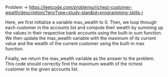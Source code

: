 Problem -> <https://leetcode.com/problems/richest-customer-wealth/description/?envType=study-plan&id=programming-skills-i>


Here, we first initialize a variable max_wealth to 0. Then, we loop through each customer in the accounts list and compute their wealth by summing up the values in their respective bank accounts using the built-in sum function. We then update the max_wealth variable with the maximum of its current value and the wealth of the current customer using the built-in max function.

Finally, we return the max_wealth variable as the answer to the problem. This code should correctly find the maximum wealth of the richest customer in the given accounts list.
